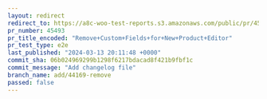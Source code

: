 ```yaml
---
layout: redirect
redirect_to: https://a8c-woo-test-reports.s3.amazonaws.com/public/pr/45493/e2e/index.html
pr_number: 45493
pr_title_encoded: "Remove+Custom+Fields+for+New+Product+Editor"
pr_test_type: e2e
last_published: "2024-03-13 20:11:48 +0000"
commit_sha: 06b024969299b1298f6217bdacad8f421b9fbf1c
commit_message: "Add changelog file"
branch_name: add/44169-remove
passed: false
---
```

